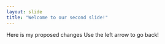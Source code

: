 ```yaml
---
layout: slide
title: "Welcome to our second slide!"
---
```

Here is my proposed changes
Use the left arrow to go back!
